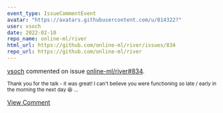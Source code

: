 ```yaml
---
event_type: IssueCommentEvent
avatar: "https://avatars.githubusercontent.com/u/814322?"
user: vsoch
date: 2022-02-10
repo_name: online-ml/river
html_url: https://github.com/online-ml/river/issues/834
repo_url: https://github.com/online-ml/river
---
```


<a href='https://github.com/vsoch' target='_blank'>vsoch</a> commented on issue <a href='https://github.com/online-ml/river/issues/834' target='_blank'>online-ml/river#834</a>.

<small>Thank you for the talk - it was great! I can't believe you were functioning so late / early in the morning the next day :laughing: ...</small>

<a href='https://github.com/online-ml/river/issues/834' target='_blank'>View Comment</a>